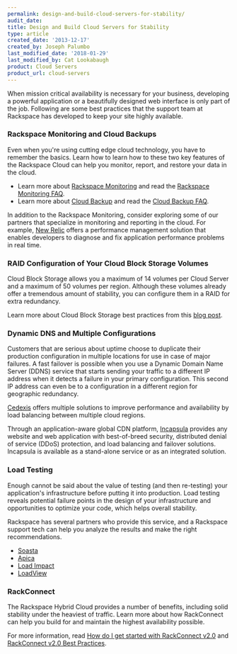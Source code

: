 ```yaml
---
permalink: design-and-build-cloud-servers-for-stability/
audit_date:
title: Design and Build Cloud Servers for Stability
type: article
created_date: '2013-12-17'
created_by: Joseph Palumbo
last_modified_date: '2018-01-29'
last_modified_by: Cat Lookabaugh
product: Cloud Servers
product_url: cloud-servers
---
```


When mission critical availability is necessary for your business, developing
a powerful application or a beautifully designed web interface is only part of
the job. Following are some best practices that the support team at Rackspace
has developed to keep your site highly available.

### Rackspace Monitoring and Cloud Backups

Even when you're using cutting edge cloud technology, you have to
remember the basics. Learn how to learn how to these two key features of
the Rackspace Cloud can help you monitor, report, and restore your data
in the cloud.

-   Learn more about [Rackspace Monitoring](/how-to/available-checks-for-rackspace-monitoring)
    and read the [Rackspace Monitoring FAQ](/how-to/rackspace-monitoring-faq).
-   Learn more about [Cloud Backup](/how-to/cloud-backup)
    and read the [Cloud Backup FAQ](/how-to/cloud-backup-faq).

In addition to the Rackspace Monitoring, consider exploring some of our
partners that specialize in monitoring and reporting in the cloud. For
example, [New Relic](https://newrelic.com/) offers a performance management
solution that enables developers to diagnose and fix application performance
problems in real time.

### RAID Configuration of Your Cloud Block Storage Volumes

Cloud Block Storage allows you a maximum of 14 volumes per Cloud Server
and a maximum of 50 volumes per region. Although these volumes already
offer a tremendous amount of stability, you can configure them in a RAID
for extra redundancy.

Learn more about Cloud Block Storage best practices from this
[blog post](http://www.rackspace.com/blog/best-practices-for-cloud-block-storage/).

### Dynamic DNS and Multiple Configurations

Customers that are serious about uptime choose to duplicate their production
configuration in multiple locations for use in case of major failures. A
fast failover is possible when you use a Dynamic Domain Name Server (DDNS)
service that starts sending your traffic to a different IP address when it
detects a failure in your primary configuration. This second IP address can
even be to a configuration in a different region for geographic redundancy.

[Cedexis](http://www.cedexis.com/) offers multiple solutions to improve
performance and availability by load balancing between multiple cloud regions.

Through an application-aware global CDN platform,
[Incapsula](https://www.incapsula.com/) provides any website and web
application with best-of-breed security, distributed denial of service (DDoS)
protection, and load balancing and failover solutions. Incapsula
is available as a stand-alone service or as an integrated solution.

### Load Testing

Enough cannot be said about the value of testing (and then re-testing)
your application's infrastructure before putting it into production.
Load testing reveals potential failure points in the design of your
infrastructure and opportunities to optimize your code, which helps overall
stability.

Rackspace has several partners who provide this service, and a
Rackspace support tech can help you analyze the results and make the
right recommendations.

-   [Soasta](https://www.soasta.com/)
-   [Apica](https://www.apicasystem.com)
-   [Load Impact](https://loadimpact.com/)
-   [LoadView](https://www.loadview-testing.com/)

### RackConnect

The Rackspace Hybrid Cloud provides a number of benefits, including
solid stability under the heaviest of traffic. Learn more about how
RackConnect can help you build for and maintain the highest availability
possible.

For more information, read [How do I get started with RackConnect v2.0](/how-to/rackconnect-v20) and
[RackConnect v2.0 Best Practices](/how-to/rackconnect-v20-best-practices).
